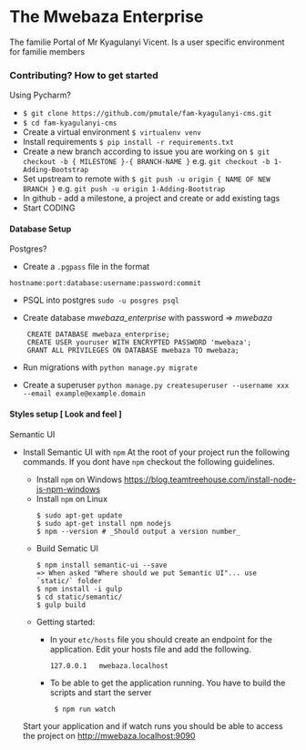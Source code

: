 # The Mwebaza Enterprise
The familie Portal of Mr Kyagulanyi Vicent. Is a user specific environment for familie members 

### Contributing? How to get started 
Using Pycharm? 
-  `$ git clone https://github.com/pmutale/fam-kyagulanyi-cms.git`
-  `$ cd fam-kyagulanyi-cms`
-  Create a virtual environment `$ virtualenv venv`
-  Install requirements `$ pip install -r requirements.txt`
-  Create a new branch according to issue you are working on `$ git checkout -b { MILESTONE }-{ BRANCH-NAME }` e.g. `git checkout -b 1-Adding-Bootstrap`
-  Set upstream to remote with `$ git push -u origin { NAME OF NEW BRANCH }` e.g. `git push -u origin 1-Adding-Bootstrap`
-  In github - add a milestone, a project and create or add existing tags
-  Start CODING

#### Database Setup
Postgres?
-  Create a `.pgpass` file in the format
 
```hostname:port:database:username:password:commit```
-  PSQL into postgres `sudo -u posgres psql`
-  Create database *mwebaza_enterprise* with password => _mwebaza_
   ```
    CREATE DATABASE mwebaza_enterprise;
    CREATE USER youruser WITH ENCRYPTED PASSWORD 'mwebaza';
    GRANT ALL PRIVILEGES ON DATABASE mwebaza TO mwebaza;
    ```
    
-  Run migrations with `python manage.py migrate`
-  Create a superuser `python manage.py createsuperuser --username xxx --email example@example.domain`

#### Styles setup [ Look and feel ]
Semantic UI

-  Install Semantic UI with `npm`
    At the root of your project run the following commands. If you dont have `npm` checkout the
    following guidelines.
    
    -  Install `npm` on Windows 
       https://blog.teamtreehouse.com/install-node-js-npm-windows
    -  Install `npm` on Linux
       ```
       $ sudo apt-get update
       $ sudo apt-get install npm nodejs
       $ npm --version # _Should output a version number_
       ```
   -  Build Sematic UI 
      ```
      $ npm install semantic-ui --save
      => When asked "Where should we put Semantic UI"... use `static/` folder
      $ npm install -i gulp
      $ cd static/semantic/
      $ gulp build

      ```
   -  Getting started:
      -  In your `etc/hosts` file you should create an endpoint for the application. Edit your hosts
         file and add the following.
        
         `127.0.0.1   mwebaza.localhost`
      
      -  To be able to get the application running. You have to build the scripts and start the server
         ```
          $ npm run watch
         ```
    Start your application and if watch runs you should be able to access the project on http://mwebaza.localhost:9090

